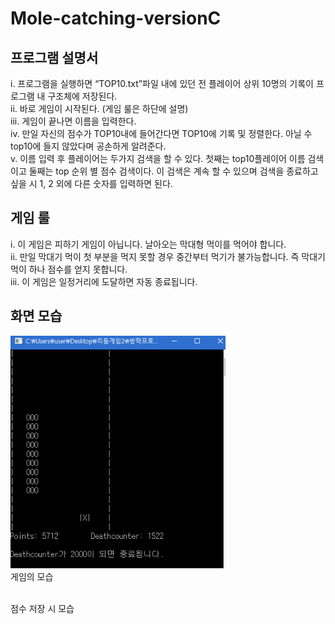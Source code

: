 # Mole-catching-versionC

## 프로그램 설명서
i.	프로그램을 실행하면 “TOP10.txt”파일 내에 있던 전 플레이어 상위 10명의 기록이 프로그램 내 구조체에 저장된다.  
ii.	바로 게임이 시작된다. (게임 룰은 하단에 설명)  
iii.	게임이 끝나면 이름을 입력한다.  
iv.	만일 자신의 점수가 TOP10내에 들어간다면 TOP10에 기록 및 정렬한다. 아닐 수 top10에 들지 않았다며 공손하게 알려준다.  
v.	이름 입력 후 플레이어는 두가지 검색을 할 수 있다. 첫째는 top10플레이어 이름 검색이고 둘째는 top 순위 별 점수 검색이다. 이 검색은 계속 할 수 있으며 검색을 종료하고 싶을 시 1, 2 외에 다른 숫자를 입력하면 된다.  

## 게임 룰
i.	이 게임은 피하기 게임이 아닙니다. 날아오는 막대형 먹이를 먹어야 합니다.  
ii.	만일 막대기 먹이 첫 부분을 먹지 못할 경우 중간부터 먹기가 불가능합니다. 즉 막대기 먹이 하나 점수를 얻지 못합니다.  
iii.	이 게임은 일정거리에 도달하면 자동 종료됩니다.  

## 화면 모습 
![](main.png)  
게임의 모습

![]()  
점수 저장 시 모습